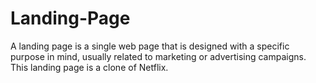 # Landing-Page
A landing page is a single web page that is designed with a specific purpose in mind, usually related to marketing or advertising campaigns. This landing page is a clone of Netflix.
